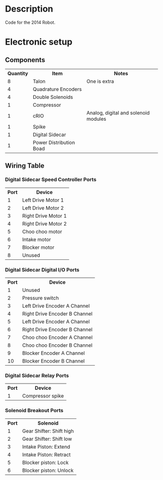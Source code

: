 Description
===========
Code for the 2014 Robot.

Electronic setup
================
Components
----------
<table>
    <tr>
        <th>Quantity</th>
        <th>Item</th>
        <th>Notes</th>
    </tr>
    <tr>
        <td>8</td>
        <td>Talon</td>
        <td>One is extra</td>
    </tr>
    <tr>
        <td>4</td>
        <td>Quadrature Encoders</td>
        <td></td>
    </tr>
    <tr>
        <td>4</td>
        <td>Double Solenoids</td>
        <td></td>
    </tr>
    <tr>
        <td>1</td>
        <td>Compressor</td>
        <td></td>
    </tr>
    <tr>
        <td>1</td>
        <td>cRIO</td>
        <td>Analog, digital and solenoid modules</td>
    </tr>
    <tr>
        <td>1</td>
        <td>Spike</td>
        <td></td>
    </tr>
    <tr>
        <td>1</td>
        <td>Digital Sidecar</td>
        <td></td>
    </tr>
    <tr>
        <td>1</td>
        <td>Power Distribution Boad</td>
        <td></td>
    </tr>
</table>

Wiring Table
------------

### Digital Sidecar Speed Controller Ports
<table>
    <tr>
        <th>Port</th>
        <th>Device</th>
    </tr>
    <tr>
        <td>1</td>
        <td>Left Drive Motor 1</td>
    </tr>
    <tr>
        <td>2</td>
        <td>Left Drive Motor 2</td>
    </tr>
    <tr>
        <td>3</td>
        <td>Right Drive Motor 1</td>
    </tr>
    <tr>
        <td>4</td>
        <td>Right Drive Motor 2</td>
    </tr>
    <tr>
        <td>5</td>
        <td>Choo choo motor</td>
    </tr>
    <tr>
        <td>6</td>
        <td>Intake motor</td>
    </tr>
    <tr>
        <td>7</td>
        <td>Blocker motor</td>
    </tr>
    <tr>
        <td>8</td>
        <td>Unused</td>
    </tr>
</table>

### Digital Sidecar Digital I/O Ports
<table>
    <tr>
        <th>Port</th>
        <th>Device</th>
    </tr>
    <tr>
        <td>1</td>
        <td>Unused</td>
    </tr>
    <tr>
        <td>2</td>
        <td>Pressure switch</td>
    </tr>
    <tr>
        <td>3</td>
        <td>Left Drive Encoder A Channel</td>
    </tr>
    <tr>
        <td>4</td>
        <td>Right Drive Encoder B Channel</td>
    </tr>
    <tr>
        <td>5</td>
        <td>Left Drive Encoder A Channel</td>
    </tr>
    <tr>
        <td>6</td>
        <td>Right Drive Encoder B Channel</td>
    </tr>
    <tr>
        <td>7</td>
        <td>Choo choo Encoder A Channel</td>
    </tr>
    <tr>
        <td>8</td>
        <td>Choo choo Encoder B Channel</td>
    </tr>
    <tr>
        <td>9</td>
        <td>Blocker Encoder A Channel</td>
    </tr>
    <tr>
        <td>10</td>
        <td>Blocker Encoder B Channel</td>
    </tr>
</table>

### Digital Sidecar Relay Ports
<table>
    <tr>
        <th>Port</th>
        <th>Device</th>
    </tr>
    <tr>
        <td>1</td>
        <td>Compressor spike</td>
    </tr>
</table>

### Solenoid Breakout Ports
<table>
    <tr>
        <th>Port</th>
        <th>Solenoid</th>
    </tr>
    <tr>
        <td>1</td>
        <td>Gear Shifter: Shift high</td>
    </tr>
    <tr>
        <td>2</td>
        <td>Gear Shifter: Shift low</td>
    </tr>
    <tr>
        <td>3</td>
        <td>Intake Piston: Extend</td>
    </tr>
    <tr>
        <td>4</td>
        <td>Intake Piston: Retract</td>
    </tr>
    <tr>
        <td>5</td>
        <td>Blocker piston: Lock</td>
    </tr>
    <tr>
        <td>6</td>
        <td>Blocker piston: Unlock</td>
    </tr>
</table>
